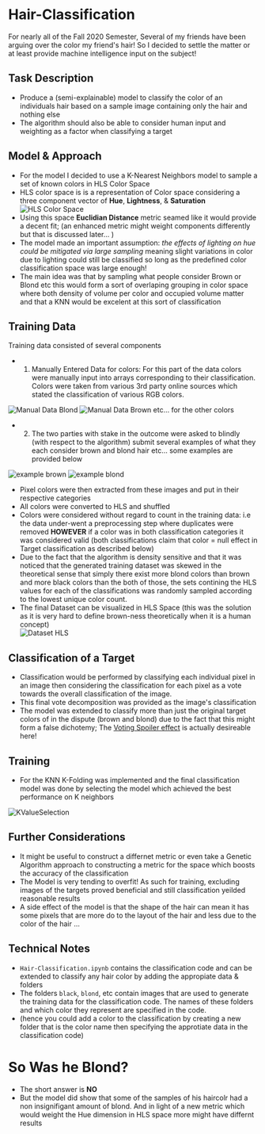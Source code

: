 # Hair-Classification
For nearly all of the Fall 2020 Semester, Several of my friends have been arguing over the color my friend's hair! So I decided to settle the matter or at least provide machine intelligence input on the subject! 

## Task Description
- Produce a (semi-explainable) model to classify the color of an individuals hair based on a sample image containing only the hair and nothing else
- The algorithm should also be able to consider human input and weighting as a factor when classifying a target

## Model & Approach
- For the model I decided to use a K-Nearest Neighbors model to sample a set of known colors in HLS Color Space
- HLS color space is is a representation of Color space considering a three component vector of **Hue**, **Lightness**, & **Saturation**
![HLS Color Space](https://raw.githubusercontent.com/Michael-Naguib/Hair-Classification/main/HLSspace.PNG "HLS Color Space")
- Using this space **Euclidian Distance** metric seamed like it would provide a decent fit; (an enhanced metric might weight components differently but that is discussed later... )
- The model made an important assumption: *the effects of lighting on hue could be mitigated via large sampling* meaning slight variations in color due to lighting could still be classified so long as the predefined color classification space was large enough! 
- The main idea was that by sampling what people consider Brown or Blond etc this would form a sort of overlaping grouping in color space where both density of volume per color and occupied volume matter and that a KNN would be excelent at this sort of classification

## Training Data
Training data consisted of several components
- 1) Manually Entered Data for colors: For this part of the data colors were manually input into arrays corresponding to their classification. Colors were taken from various 3rd party online sources which stated the classification of various RGB colors.

![Manual Data Blond](https://raw.githubusercontent.com/Michael-Naguib/Hair-Classification/main/MBlond.PNG "Manual Data Blond")
![Manual Data Brown](https://raw.githubusercontent.com/Michael-Naguib/Hair-Classification/main/MBrown.PNG "Manual Data Brown")
etc... for the other colors

- 2) The two parties with stake in the outcome were asked to blindly (with respect to the algorithm) submit several examples of what they each consider brown and blond hair etc... some examples are provided below

![example brown](https://raw.githubusercontent.com/Michael-Naguib/Hair-Classification/main/brown/brown234643.PNG "example brown")
![example blond](https://raw.githubusercontent.com/Michael-Naguib/Hair-Classification/main/blond/blond1.PNG "example blond")

- Pixel colors were then extracted from these images and put in their respective categories
- All colors were converted to HLS and shuffled
- Colors were considered without regard to count in the training data: i.e the data under-went a preprocessing step where duplicates were removed **HOWEVER** if a color was in both classification categories it was considered valid (both classifications claim that color = null effect in Target classification as described below)
- Due to the fact that the algorithm is density sensitive and that it was noticed that the generated training dataset was skewed in the theoretical sense that simply there exist more blond colors than brown and more black colors than the both of those, the sets contining the HLS values for each of the classifications was randomly sampled according to the lowest unique color count. 
- The final Dataset can be visualized in HLS Space (this was the solution as it is very hard to define brown-ness theoretically when it is a human concept)<br/>
![Dataset HLS](https://raw.githubusercontent.com/Michael-Naguib/Hair-Classification/main/DatasetInHLSspace.PNG "Dataset HLS")


## Classification of a Target
- Classification would be performed by classifying each individual pixel in an image then considering the classification for each pixel as a vote towards the overall classification of the image. 
- This final vote decomposition was provided as the image's classification
- The model was extended to classify more than just the original target colors of in the dispute (brown and blond) due to the fact that this might form a false dichotemy; The [Voting Spoiler effect](https://en.wikipedia.org/wiki/Vote_splitting#:~:text=The%20spoiler%20effect%20is%20the,both%20or%20several%20to%20win.) is actually desireable here!


## Training 
- For the KNN K-Folding was implemented and the final classification model was done by selecting the model which achieved the best performance on K neighbors

![KValueSelection](https://raw.githubusercontent.com/Michael-Naguib/Hair-Classification/main/KValueSelection.PNG "KValueSelection")


## Further Considerations
- It might be useful to construct a differnet metric or even take a Genetic Algorithm approach to constructing a metric for the space which boosts the accuracy of the classification
- The Model is very tending to overfit! As such for training, excluding images of the targets proved beneficial and still classification yeilded reasonable results
- A side effect of the model is that the shape of the hair can mean it has some pixels that are more do to the layout of the hair and less due to the color of the hair ... 


## Technical Notes
- ```Hair-Classification.ipynb``` contains the classification code and can be extended to classify any hair color by adding the appropiate data & folders
- The folders ```black```, ```blond```, etc contain images that are used to generate the training data for the classification code. The names of these folders and which color they represent are specified in the code. 
- (hence you could add a color to the classification by creating a new folder that is the color name then specifying the approtiate data in the classification code)

# So Was he Blond?
- The short answer is **NO** 
- But the model did show that some of the samples of his haircolr had a non insignifigant amount of blond. And in light of a new metric which would weight the Hue dimension in HLS space more might have differnt results
